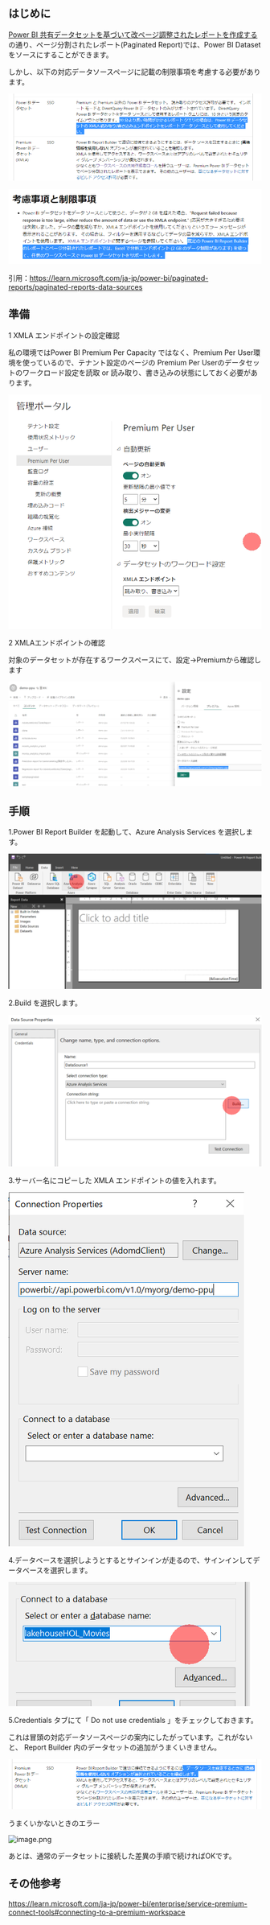 ## はじめに


[Power BI 共有データセットを基づいて改ページ調整されたレポートを作成する](https://learn.microsoft.com/ja-jp/power-bi/paginated-reports/report-builder-shared-datasets) の通り、ページ分割されたレポート(Paginated Report)では、Power BI Datasetをソースにすることができます。

しかし、以下の対応データソースページに記載の制限事項を考慮する必要があります。

![](.image/2023-01-19-15-52-35.png)

![](.image/2023-01-19-15-53-02.png)

引用：https://learn.microsoft.com/ja-jp/power-bi/paginated-reports/paginated-reports-data-sources


## 準備

1 XMLA エンドポイントの設定確認

私の環境ではPower BI Premium Per Capacity ではなく、Premium Per User環境を使っているので、テナント設定のページの Premium Per Userのデータセットのワークロード設定を読取 or 読み取り、書き込みの状態にしておく必要があります。

![](.image/2023-01-19-15-55-16.png)

2 XMLAエンドポイントの確認

対象のデータセットが存在するワークスペースにて、設定->Premiumから確認します

![](.image/2023-01-19-16-03-49.png)

## 手順

1.Power BI Report Builder を起動して、Azure Analysis Services を選択します。

![](.image/2023-01-19-16-04-11.png)

2.Build を選択します。

![](.image/2023-01-19-16-04-45.png)

3.サーバー名にコピーした XMLA エンドポイントの値を入れます。

![](.image/2023-01-19-16-05-51.png)

4.データベースを選択しようとするとサインインが走るので、サインインしてデータベースを選択します。

![](.image/2023-01-19-16-07-55.png)

5.Credentials タブにて「 Do not use credentials 」をチェックしておきます。

これは冒頭の対応データソースページの案内にしたがっています。これがないと、 Report Builder 内のデータセットの追加がうまくいきません。

![](.image/2023-01-19-16-10-35.png)



うまくいかないときのエラー

![image.png](https://qiita-image-store.s3.ap-northeast-1.amazonaws.com/0/281819/9ec2e33d-905d-25cf-facf-953625919681.png)

あとは、通常のデータセットに接続した差異の手順で続ければOKです。


## その他参考

https://learn.microsoft.com/ja-jp/power-bi/enterprise/service-premium-connect-tools#connecting-to-a-premium-workspace
